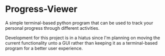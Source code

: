 # Progress-Viewer
A simple terminal-based python program that can be used to track your personal progress through different activities.

Development for this project is in a hiatus since I'm planning on moving the current functionality unto a GUI rather than keeping it as a terminal-based program for a better user experience.

